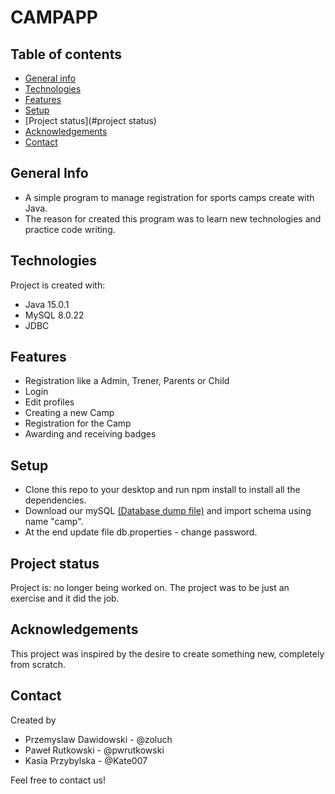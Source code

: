 # CAMPAPP
## Table of contents
* [General info](#general-info)
* [Technologies](#technologies)
* [Features](#features)
* [Setup](#setup)
* [Project status](#project status)
* [Acknowledgements](#acknowledgements)
* [Contact](*contact)

## General Info 
- A simple program to manage registration for sports camps create with Java. 
- The reason for created this program was to learn new technologies and practice code writing.
## Technologies
Project is created with:
- Java 15.0.1
- MySQL 8.0.22
- JDBC 
## Features 
- Registration like a Admin, Trener, Parents or Child 
- Login 
- Edit profiles
- Creating a new Camp
- Registration for the Camp
- Awarding and receiving badges
## Setup
- Clone this repo to your desktop and run npm install to install all the dependencies.
- Download our mySQL [(Database dump file)](https://gitlab.com/pkp1/camp_db) and import schema using name "camp".
- At the end update file db.properties - change password.
## Project status
Project is: no longer being worked on. The project was to be just an exercise and it did the job.
## Acknowledgements
This project was inspired by the desire to create something new, completely from scratch.
## Contact
Created by 
- Przemyslaw Dawidowski - @zoluch 
- Paweł Rutkowski - @pwrutkowski
- Kasia Przybylska - @Kate007

Feel free to contact us!
